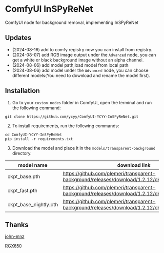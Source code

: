 # ComfyUI InSPyReNet

ComfyUI node for background removal, implementing InSPyReNet

## Updates
* (2024-08-16) add to comfy registry now you can install from registry.
* (2024-08-07) add RGB image output under the `Advanced` node, you can get a white or black background image without an alpha channel.
* (2024-08-06) add model path,load model from local path
* (2024-08-06) add model under the `Advanced` node, you can choose different models(You need to download and rename the model first).
## Installation

1. Go to your `custom_nodes` folder in ComfyUI, open the terminal and run the following command:

```
git clone https://github.com/ycyy/ComfyUI-YCYY-InSPyReNet.git
```

2. To install requirements, run the following commands:

```
cd ComfyUI-YCYY-InSPyReNet
pip install -r requirements.txt
```
3. Download the model and place it in the `models/transparent-background` directory.

|model name| download link|
|--|--|
|ckpt_base.pth|https://github.com/plemeri/transparent-background/releases/download/1.2.12/ckpt_base.pth|
|ckpt_fast.pth|https://github.com/plemeri/transparent-background/releases/download/1.2.12/ckpt_fast.pth|
|ckpt_base_nightly.pth|https://github.com/plemeri/transparent-background/releases/download/1.2.12/ckpt_base_nightly.pth|


## Thanks

[john-mnz](https://github.com/john-mnz/ComfyUI-Inspyrenet-Rembg)

[RGX650](https://github.com/RGX650/ComfyUI-Inspyrenet-Rembg)